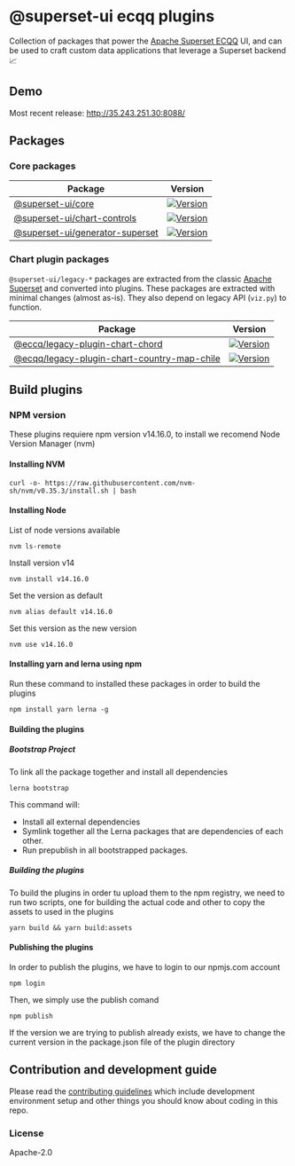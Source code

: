 # @superset-ui ecqq plugins

Collection of packages that power the
[Apache Superset ECQQ](https://github.com/ECQQ/visualizacion) UI, and can be used to craft custom
data applications that leverage a Superset backend :chart_with_upwards_trend:

## Demo

Most recent release: http://35.243.251.30:8088/

## Packages

### Core packages

| Package                                                                                                                       | Version                                                                                                                                                         |
| ----------------------------------------------------------------------------------------------------------------------------- | --------------------------------------------------------------------------------------------------------------------------------------------------------------- |
| [@superset-ui/core](https://github.com/apache-superset/superset-ui/tree/master/packages/superset-ui-core)                     | [![Version](https://img.shields.io/npm/v/@superset-ui/core.svg?style=flat-square)](https://www.npmjs.com/package/@superset-ui/core)                             |
| [@superset-ui/chart-controls](https://github.com/apache-superset/superset-ui/tree/master/packages/superset-ui-chart-controls) | [![Version](https://img.shields.io/npm/v/@superset-ui/core.svg?style=flat-square)](https://www.npmjs.com/package/@superset-ui/chart-controls)                   |
| [@superset-ui/generator-superset](https://github.com/apache-superset/superset-ui/tree/master/packages/generator-superset)     | [![Version](https://img.shields.io/npm/v/@superset-ui/generator-superset.svg?style=flat-square)](https://www.npmjs.com/package/@superset-ui/generator-superset) |

### Chart plugin packages

`@superset-ui/legacy-*` packages are extracted from the classic
[Apache Superset](https://github.com/apache/incubator-superset) and converted into plugins. These
packages are extracted with minimal changes (almost as-is). They also depend on legacy API
(`viz.py`) to function.

| Package                                                                                                                                                              | Version                                                                                                                                                                                                     |
| -------------------------------------------------------------------------------------------------------------------------------------------------------------------- | ----------------------------------------------------------------------------------------------------------------------------------------------------------------------------------------------------------- |
| [@eccq/legacy-plugin-chart-chord](https://github.com/ECQQ/superset-ui-plguins/tree/main/plugins/legacy-plugin-chart-chord)                               | [![Version](https://img.shields.io/npm/v/@ecqq/legacy-plugin-chart-chord.svg?style=flat-square)](https://www.npmjs.com/package/@ecqq/legacy-plugin-chart-chord)                               |
| [@ecqq/legacy-plugin-chart-country-map-chile](https://github.com/ECQQ/superset-ui-plguins/tree/main/plugins/legacy-plugin-chart-country-map-chile)                   | [![Version](https://img.shields.io/npm/v/@ecqq/legacy-plugin-chart-country-map-chile.svg?style=flat-square)](https://www.npmjs.com/package/@ecqq/legacy-plugin-chart-country-map-chile)                   |

## Build plugins

### NPM version

These plugins requiere npm version v14.16.0, to install we recomend Node Version Manager (nvm)

#### Installing NVM

```
curl -o- https://raw.githubusercontent.com/nvm-sh/nvm/v0.35.3/install.sh | bash
```

#### Installing Node

List of node versions available

```
nvm ls-remote
```

Install version v14

```
nvm install v14.16.0
```

Set the version as default

```
nvm alias default v14.16.0
```

Set this version as the new version

```
nvm use v14.16.0
```

#### Installing yarn and lerna using npm

Run these command to installed these packages in order to build the plugins

```
npm install yarn lerna -g
```

#### Building the plugins 

##### Bootstrap Project

To link all the package together and install all dependencies

```
lerna bootstrap
```

This command will:

- Install all external dependencies
- Symlink together all the Lerna packages that are dependencies of each other.
- Run prepublish in all bootstrapped packages.

##### Building the plugins

To build the plugins in order tu upload them to the npm registry, we need to run two scripts, one for building the actual code and other to copy the assets to used in the plugins

```
yarn build && yarn build:assets
```

#### Publishing the plugins

In order to publish the plugins, we have to login to our npmjs.com account

```
npm login
```

Then, we simply use the publish comand

```
npm publish
```

If the version we are trying to publish already exists, we have to change the current version in the package.json file of the plugin directory

## Contribution and development guide

Please read the [contributing guidelines](CONTRIBUTING.md) which include development environment
setup and other things you should know about coding in this repo.

### License

Apache-2.0
